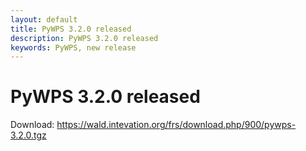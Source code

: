 ```yaml
---
layout: default
title: PyWPS 3.2.0 released
description: PyWPS 3.2.0 released
keywords: PyWPS, new release
---
```


# PyWPS 3.2.0 released

Download: <https://wald.intevation.org/frs/download.php/900/pywps-3.2.0.tgz>
